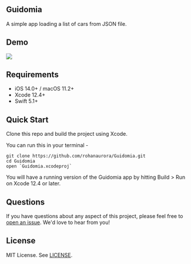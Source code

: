 ## Guidomia
A simple app loading a list of cars from JSON file.

## Demo

![](Guidomia/ProjectDemo.gif)

## Requirements
-   iOS 14.0+ / macOS 11.2+ 
-   Xcode 12.4+
-   Swift 5.1+

## Quick Start

Clone this repo and build the project using Xcode. 

You can run this in your terminal -

    git clone https://github.com/rohanaurora/Guidomia.git
    cd Guidomia
    open `Guidomia.xcodeproj`

You will have a running version of the Guidomia app by hitting Build > Run on Xcode 12.4 or later.


## Questions
If you have questions about any aspect of this project, please feel free to [open an issue](https://github.com/rohanaurora/Guidomia/issues). We'd love to hear from you!

## License
MIT License. See [LICENSE](https://github.com/rohanaurora/Guidomia/blob/main/LICENSE).
